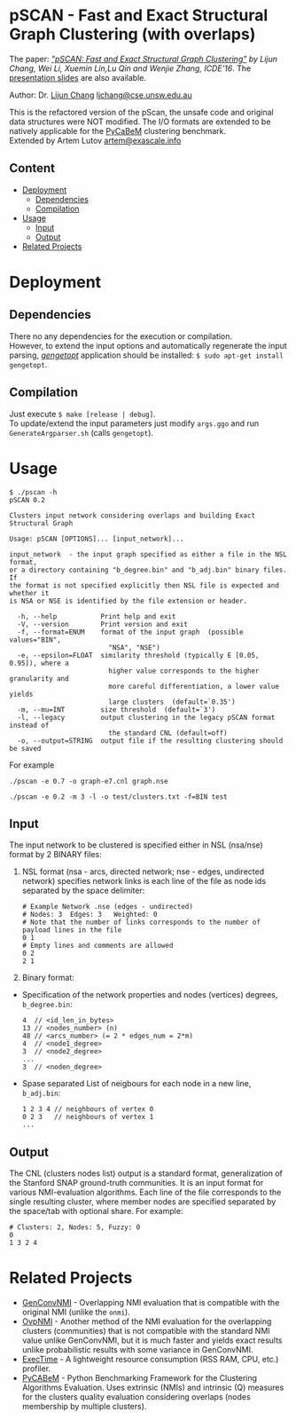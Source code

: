 # pSCAN - Fast and Exact Structural Graph Clustering (with overlaps)

The paper: *["pSCAN: Fast and Exact Structural Graph Clustering"](https://www.cse.unsw.edu.au/~ljchang/pdf/icde16-pscan.pdf) by Lijun Chang, Wei Li, Xuemin Lin,Lu Qin and Wenjie Zhang, ICDE'16*. The [presentation slides](https://www.cse.unsw.edu.au/~ljchang/pdf/icde16s-pscan.pdf) are also available.

Author: Dr. [Lijun Chang](https://www.cse.unsw.edu.au/~ljchang/) <ljchang@cse.unsw.edu.au>

This is the refactored version of the pScan, the unsafe code and original data structures were NOT modified. The I/O formats are extended to be natively applicable for the [PyCaBeM](https://github.com/eXascaleInfolab/PyCABeM) clustering benchmark.  
Extended by Artem Lutov <artem@exascale.info>

## Content
- [Deployment](#deployment)
	- [Dependencies](#dependencies)
	- [Compilation](#compilation)
- [Usage](#usage)
  - [Input](#input)
  - [Output](#output)
- [Related Projects](#related-projects)

# Deployment

## Dependencies
There no any dependencies for the execution or compilation.  
However, to extend the input options and automatically regenerate the input parsing,
[*gengetopt*](https://www.gnu.org/software/gengetopt) application should be installed: `$ sudo apt-get install gengetopt`.

## Compilation
Just execute `$ make [release | debug]`.  
To update/extend the input parameters just modify `args.ggo` and run `GenerateArgparser.sh` (calls `gengetopt`).

# Usage
```
$ ./pscan -h
pSCAN 0.2

Clusters input network considering overlaps and building Exact Structural Graph

Usage: pSCAN [OPTIONS]... [input_network]...

input_network  - the input graph specified as either a file in the NSL format,
or a directory containing "b_degree.bin" and "b_adj.bin" binary files. If
the format is not specified explicitly then NSL file is expected and whether it
is NSA or NSE is identified by the file extension or header.

  -h, --help           Print help and exit
  -V, --version        Print version and exit
  -f, --format=ENUM    format of the input graph  (possible values="BIN",
                         "NSA", "NSE")
  -e, --epsilon=FLOAT  similarity threshold (typically E [0.05, 0.95]), where a
                         higher value corresponds to the higher granularity and
                         more careful differentiation, a lower value yields
                         large clusters  (default=`0.35')
  -m, --mu=INT         size threshold  (default=`3')
  -l, --legacy         output clustering in the legacy pSCAN format instead of
                         the standard CNL (default=off)
  -o, --output=STRING  output file if the resulting clustering should be saved
```
For example
```
./pscan -e 0.7 -o graph-e7.cnl graph.nse

./pscan -e 0.2 -m 3 -l -o test/clusters.txt -f=BIN test
```

## Input
The input network to be clustered is specified either in NSL (nsa/nse) format by 2 BINARY files:

1. NSL format (nsa - arcs, directed network; nse - edges, undirected network) specifies network links is each line of the file as node ids separated by the space delimiter:

	```
	# Example Network .nse (edges - undirected)
	# Nodes: 3  Edges: 3   Weighted: 0
	# Note that the number of links corresponds to the number of payload lines in the file
	0 1
	# Empty lines and comments are allowed
	0 2
	2 1
	```
2. Binary format:
  - Specification of the network properties and nodes (vertices) degrees, `b_degree.bin`:

	```
	4  // <id_len_in_bytes>
	13 // <nodes_number> (n)
	48 // <arcs_number> (= 2 * edges_num = 2*m)
	4  // <node1_degree>
	3  // <node2_degree>
	...
	3  // <noden_degree>
	```
  - Spase separated List of neigbours for each node in a new line, `b_adj.bin`:

	```
	1 2 3 4 // neighbours of vertex 0
	0 2 3   // neighbours of vertex 1
	...
	```
## Output
The CNL (clusters nodes list) output is a standard format, generalization of the Stanford SNAP ground-truth communities. It is an input format for various NMI-evaluation algorithms. Each line of the file corresponds to the single resulting cluster, where member nodes are specified separated by the space/tab with optional share. For example:
```
# Clusters: 2, Nodes: 5, Fuzzy: 0
0
1 3 2 4
```

# Related Projects
- [GenConvNMI](https://github.com/eXascaleInfolab/GenConvNMI) - Overlapping NMI evaluation that is compatible with the original NMI (unlike the `onmi`).
- [OvpNMI](https://github.com/eXascaleInfolab/OvpNMI) - Another method of the NMI evaluation for the overlapping clusters (communities) that is not compatible with the standard NMI value unlike GenConvNMI, but it is much faster and yields exact results unlike probabilistic results with some variance in GenConvNMI.
- [ExecTime](https://bitbucket.org/lumais/exectime/)  - A lightweight resource consumption (RSS RAM, CPU, etc.) profiler.
- [PyCABeM](https://github.com/eXascaleInfolab/PyCABeM) - Python Benchmarking Framework for the Clustering Algorithms Evaluation. Uses extrinsic (NMIs) and intrinsic (Q) measures for the clusters quality evaluation considering overlaps (nodes membership by multiple clusters).
